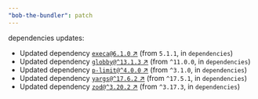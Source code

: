 ```yaml
---
"bob-the-bundler": patch
---
```

dependencies updates:
  - Updated dependency [`execa@6.1.0` ↗︎](https://www.npmjs.com/package/execa/v/6.1.0) (from `5.1.1`, in `dependencies`)
  - Updated dependency [`globby@^13.1.3` ↗︎](https://www.npmjs.com/package/globby/v/13.1.3) (from `^11.0.0`, in `dependencies`)
  - Updated dependency [`p-limit@^4.0.0` ↗︎](https://www.npmjs.com/package/p-limit/v/4.0.0) (from `^3.1.0`, in `dependencies`)
  - Updated dependency [`yargs@^17.6.2` ↗︎](https://www.npmjs.com/package/yargs/v/17.6.2) (from `^17.5.1`, in `dependencies`)
  - Updated dependency [`zod@^3.20.2` ↗︎](https://www.npmjs.com/package/zod/v/3.20.2) (from `^3.17.3`, in `dependencies`)
